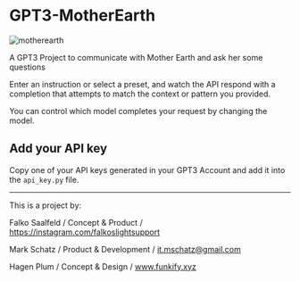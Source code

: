 # GPT3-MotherEarth

![motherearth](https://funkify.xyz/wp-content/uploads/2022/11/scaled-photoshopped-dalle.jpg)

A GPT3 Project to communicate with Mother Earth and ask her some questions

Enter an instruction or select a preset, and watch the API respond with a completion that attempts to match the context or pattern you provided.

You can control which model completes your request by changing the model.

## Add your API key

Copy one of your API keys generated in your GPT3 Account and add it into the ```api_key.py``` file. 

---
This is a project by:

Falko Saalfeld / Concept & Product / https://instagram.com/falkoslightsupport

Mark Schatz / Product & Development / it.mschatz@gmail.com

Hagen Plum / Concept & Design / www.funkify.xyz
